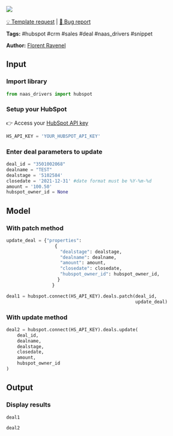 <a href="https://app.naas.ai/user-redirect/naas/downloader?url=https://raw.githubusercontent.com/jupyter-naas/awesome-notebooks/master/HubSpot/HubSpot_Update_deal.ipynb" target="_parent"><img src="https://naasai-public.s3.eu-west-3.amazonaws.com/open_in_naas.svg"/></a><br><br><a href="https://github.com/jupyter-naas/awesome-notebooks/issues/new?assignees=&labels=&template=template-request.md&title=Tool+-+Action+of+the+notebook+">💡 Template request</a> | <a href="https://github.com/jupyter-naas/awesome-notebooks/issues/new?assignees=&labels=&template=bug_report.md&title=HubSpot+-+Update+deal:+Error+short+description">🚨 Bug report</a>

**Tags:** #hubspot #crm #sales #deal #naas_drivers #snippet

**Author:** [Florent Ravenel](https://www.linkedin.com/in/florent-ravenel/)

## Input

### Import library


```python
from naas_drivers import hubspot
```

### Setup your HubSpot
👉 Access your [HubSpot API key](https://knowledge.hubspot.com/integrations/how-do-i-get-my-hubspot-api-key)


```python
HS_API_KEY = 'YOUR_HUBSPOT_API_KEY'
```

### Enter deal parameters to update


```python
deal_id = "3501002068"
dealname = "TEST"
dealstage = '5102584'
closedate = '2021-12-31' #date format must be %Y-%m-%d
amount = '100.50'
hubspot_owner_id = None
```

## Model

### With patch method


```python
update_deal = {"properties": 
                  {
                    "dealstage": dealstage,
                    "dealname": dealname,
                    "amount": amount,
                    "closedate": closedate,
                    "hubspot_owner_id": hubspot_owner_id,
                   }
                 }

deal1 = hubspot.connect(HS_API_KEY).deals.patch(deal_id,
                                                update_deal)
```

### With update method


```python
deal2 = hubspot.connect(HS_API_KEY).deals.update(
    deal_id,
    dealname,
    dealstage,
    closedate,
    amount,
    hubspot_owner_id
)
```

## Output

### Display results


```python
deal1
```


```python
deal2
```
